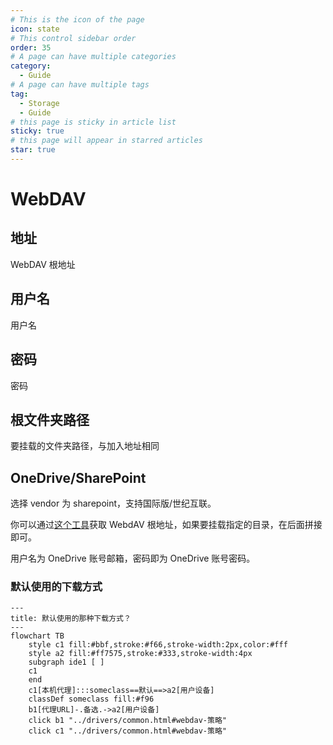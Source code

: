 ```yaml
---
# This is the icon of the page
icon: state
# This control sidebar order
order: 35
# A page can have multiple categories
category:
  - Guide
# A page can have multiple tags
tag:
  - Storage
  - Guide
# this page is sticky in article list
sticky: true
# this page will appear in starred articles
star: true
---
```


# WebDAV

## 地址

WebDAV 根地址

## 用户名

用户名

## 密码

密码

## 根文件夹路径

要挂载的文件夹路径，与加入地址相同

## OneDrive/SharePoint

选择 vendor 为 sharepoint，支持国际版/世纪互联。

你可以通过[这个工具](https://alist.nn.ci/tool/onedrive/webdav.html)获取 WebdAV 根地址，如果要挂载指定的目录，在后面拼接即可。

用户名为 OneDrive 账号邮箱，密码即为 OneDrive 账号密码。



### 默认使用的下载方式


```mermaid
---
title: 默认使用的那种下载方式？
---
flowchart TB
    style c1 fill:#bbf,stroke:#f66,stroke-width:2px,color:#fff
    style a2 fill:#ff7575,stroke:#333,stroke-width:4px
    subgraph ide1 [ ]
    c1
    end
    c1[本机代理]:::someclass==默认==>a2[用户设备]
    classDef someclass fill:#f96
    b1[代理URL]-.备选.->a2[用户设备]
    click b1 "../drivers/common.html#webdav-策略"
    click c1 "../drivers/common.html#webdav-策略"
```
